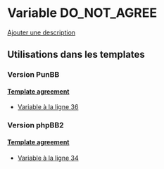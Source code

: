 # Variable DO_NOT_AGREE
[Ajouter une description](https://fa-tvars.appspot.com/var/DO_NOT_AGREE)

## Utilisations dans les templates

### Version PunBB

#### [Template agreement](punbb/agreement.md)
* [Variable &agrave; la ligne 36](../punbb/agreement.tpl#L36)

### Version phpBB2

#### [Template agreement](subsilver/agreement.md)
* [Variable &agrave; la ligne 34](../subsilver/agreement.tpl#L34)
